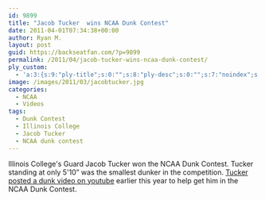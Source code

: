 ```yaml
---
id: 9899
title: "Jacob Tucker  wins NCAA Dunk Contest"
date: 2011-04-01T07:34:38+00:00
author: Ryan M.
layout: post
guid: https://backseatfan.com/?p=9899
permalink: /2011/04/jacob-tucker-wins-ncaa-dunk-contest/
ply_custom:
  - 'a:3:{s:9:"ply-title";s:0:"";s:8:"ply-desc";s:0:"";s:7:"noindex";s:0:"";}'
image: /images/2011/03/jacobtucker.jpg
categories:
  - NCAA
  - Videos
tags:
  - Dunk Contest
  - Illinois College
  - Jacob Tucker
  - NCAA dunk contest
---
```


<div class="entry">
  <p>
  </p>

  <p>
    Illinois College's Guard Jacob Tucker won the NCAA Dunk Contest. Tucker standing at only 5'10&#8221; was the smallest dunker in the competition. <a href="https://backseatfan.com/2011/03/white-men-can-jump/">Tucker posted a dunk video on youtube</a> earlier this year to help get him in the NCAA Dunk Contest.
  </p>
</div>
